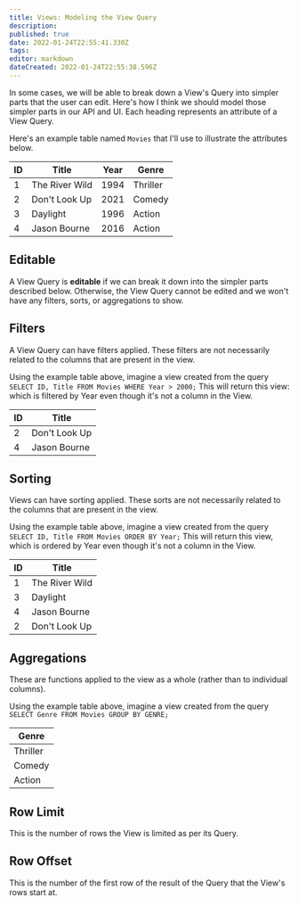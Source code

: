 ```yaml
---
title: Views: Modeling the View Query
description: 
published: true
date: 2022-01-24T22:55:41.330Z
tags: 
editor: markdown
dateCreated: 2022-01-24T22:55:38.596Z
---
```


In some cases, we will be able to break down a View's Query into simpler parts that the user can edit. Here's how I think we should model those simpler parts in our API and UI. Each heading represents an attribute of a View Query.

Here's an example table named `Movies` that I'll use to illustrate the attributes below.

| ID | Title | Year | Genre |
|-|-|-|-|
| 1 | The River Wild | 1994 | Thriller |
| 2 | Don't Look Up | 2021 | Comedy |
| 3 | Daylight | 1996 | Action |
| 4 | Jason Bourne | 2016 | Action |

## Editable
A View Query is **editable** if we can break it down into the simpler parts described below. Otherwise, the View Query cannot be edited and we won't have any filters, sorts, or aggregations to show.

## Filters
A View Query can have filters applied. These filters are not necessarily related to the columns that are present in the view.

Using the example table above, imagine a view created from the query `SELECT ID, Title FROM Movies WHERE Year > 2000;` This will return this view: which is filtered by Year even though it's not a column in the View.

| ID | Title |
|-|-|
| 2 | Don't Look Up |
| 4 | Jason Bourne |

## Sorting
Views can have sorting applied. These sorts are not necessarily related to the columns that are present in the view.

Using the example table above, imagine a view created from the query `SELECT ID, Title FROM Movies ORDER BY Year;` This will return this view, which is ordered by Year even though it's not a column in the View.

| ID | Title |
|-|-|
| 1 | The River Wild |
| 3 | Daylight |
| 4 | Jason Bourne |
| 2 | Don't Look Up |

## Aggregations
These are functions applied to the view as a whole (rather than to individual columns). 

Using the example table above, imagine a view created from the query `SELECT Genre FROM Movies GROUP BY GENRE;`

| Genre |
|-|
| Thriller |
| Comedy |
| Action |

## Row Limit
This is the number of rows the View is limited as per its Query.

## Row Offset
This is the number of the first row of the result of the Query that the View's rows start at.







